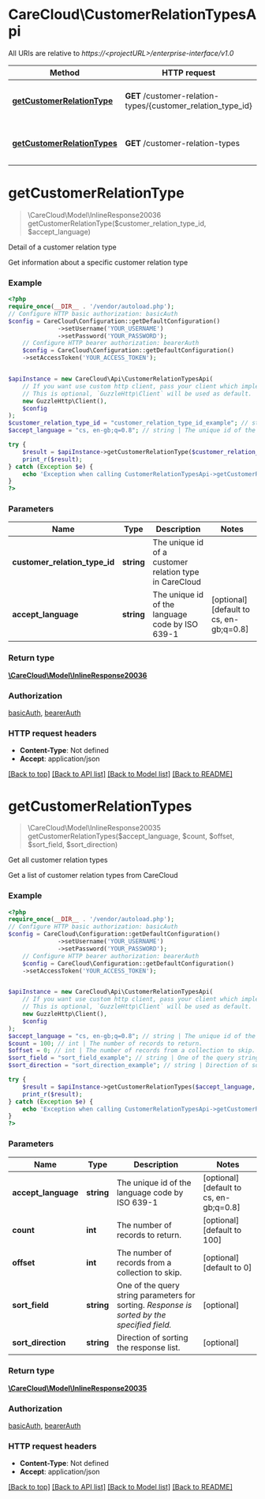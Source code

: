 # CareCloud\CustomerRelationTypesApi

All URIs are relative to *https://&lt;projectURL&gt;/enterprise-interface/v1.0*

Method | HTTP request | Description
------------- | ------------- | -------------
[**getCustomerRelationType**](CustomerRelationTypesApi.md#getcustomerrelationtype) | **GET** /customer-relation-types/{customer_relation_type_id} | Detail of a customer relation type
[**getCustomerRelationTypes**](CustomerRelationTypesApi.md#getcustomerrelationtypes) | **GET** /customer-relation-types | Get all customer relation types

# **getCustomerRelationType**
> \CareCloud\Model\InlineResponse20036 getCustomerRelationType($customer_relation_type_id, $accept_language)

Detail of a customer relation type

Get information about a specific customer relation type

### Example
```php
<?php
require_once(__DIR__ . '/vendor/autoload.php');
// Configure HTTP basic authorization: basicAuth
$config = CareCloud\Configuration::getDefaultConfiguration()
              ->setUsername('YOUR_USERNAME')
              ->setPassword('YOUR_PASSWORD');
    // Configure HTTP bearer authorization: bearerAuth
    $config = CareCloud\Configuration::getDefaultConfiguration()
    ->setAccessToken('YOUR_ACCESS_TOKEN');


$apiInstance = new CareCloud\Api\CustomerRelationTypesApi(
    // If you want use custom http client, pass your client which implements `GuzzleHttp\ClientInterface`.
    // This is optional, `GuzzleHttp\Client` will be used as default.
    new GuzzleHttp\Client(),
    $config
);
$customer_relation_type_id = "customer_relation_type_id_example"; // string | The unique id of a customer relation type in CareCloud
$accept_language = "cs, en-gb;q=0.8"; // string | The unique id of the language code by ISO 639-1

try {
    $result = $apiInstance->getCustomerRelationType($customer_relation_type_id, $accept_language);
    print_r($result);
} catch (Exception $e) {
    echo 'Exception when calling CustomerRelationTypesApi->getCustomerRelationType: ', $e->getMessage(), PHP_EOL;
}
?>
```

### Parameters

Name | Type | Description  | Notes
------------- | ------------- | ------------- | -------------
 **customer_relation_type_id** | **string**| The unique id of a customer relation type in CareCloud |
 **accept_language** | **string**| The unique id of the language code by ISO 639-1 | [optional] [default to cs, en-gb;q&#x3D;0.8]

### Return type

[**\CareCloud\Model\InlineResponse20036**](../Model/InlineResponse20036.md)

### Authorization

[basicAuth](../../README.md#basicAuth), [bearerAuth](../../README.md#bearerAuth)

### HTTP request headers

 - **Content-Type**: Not defined
 - **Accept**: application/json

[[Back to top]](#) [[Back to API list]](../../README.md#documentation-for-api-endpoints) [[Back to Model list]](../../README.md#documentation-for-models) [[Back to README]](../../README.md)

# **getCustomerRelationTypes**
> \CareCloud\Model\InlineResponse20035 getCustomerRelationTypes($accept_language, $count, $offset, $sort_field, $sort_direction)

Get all customer relation types

Get a list of customer relation types from CareCloud

### Example
```php
<?php
require_once(__DIR__ . '/vendor/autoload.php');
// Configure HTTP basic authorization: basicAuth
$config = CareCloud\Configuration::getDefaultConfiguration()
              ->setUsername('YOUR_USERNAME')
              ->setPassword('YOUR_PASSWORD');
    // Configure HTTP bearer authorization: bearerAuth
    $config = CareCloud\Configuration::getDefaultConfiguration()
    ->setAccessToken('YOUR_ACCESS_TOKEN');


$apiInstance = new CareCloud\Api\CustomerRelationTypesApi(
    // If you want use custom http client, pass your client which implements `GuzzleHttp\ClientInterface`.
    // This is optional, `GuzzleHttp\Client` will be used as default.
    new GuzzleHttp\Client(),
    $config
);
$accept_language = "cs, en-gb;q=0.8"; // string | The unique id of the language code by ISO 639-1
$count = 100; // int | The number of records to return.
$offset = 0; // int | The number of records from a collection to skip.
$sort_field = "sort_field_example"; // string | One of the query string parameters for sorting. *Response is sorted by the specified field.*
$sort_direction = "sort_direction_example"; // string | Direction of sorting the response list.

try {
    $result = $apiInstance->getCustomerRelationTypes($accept_language, $count, $offset, $sort_field, $sort_direction);
    print_r($result);
} catch (Exception $e) {
    echo 'Exception when calling CustomerRelationTypesApi->getCustomerRelationTypes: ', $e->getMessage(), PHP_EOL;
}
?>
```

### Parameters

Name | Type | Description  | Notes
------------- | ------------- | ------------- | -------------
 **accept_language** | **string**| The unique id of the language code by ISO 639-1 | [optional] [default to cs, en-gb;q&#x3D;0.8]
 **count** | **int**| The number of records to return. | [optional] [default to 100]
 **offset** | **int**| The number of records from a collection to skip. | [optional] [default to 0]
 **sort_field** | **string**| One of the query string parameters for sorting. *Response is sorted by the specified field.* | [optional]
 **sort_direction** | **string**| Direction of sorting the response list. | [optional]

### Return type

[**\CareCloud\Model\InlineResponse20035**](../Model/InlineResponse20035.md)

### Authorization

[basicAuth](../../README.md#basicAuth), [bearerAuth](../../README.md#bearerAuth)

### HTTP request headers

 - **Content-Type**: Not defined
 - **Accept**: application/json

[[Back to top]](#) [[Back to API list]](../../README.md#documentation-for-api-endpoints) [[Back to Model list]](../../README.md#documentation-for-models) [[Back to README]](../../README.md)

